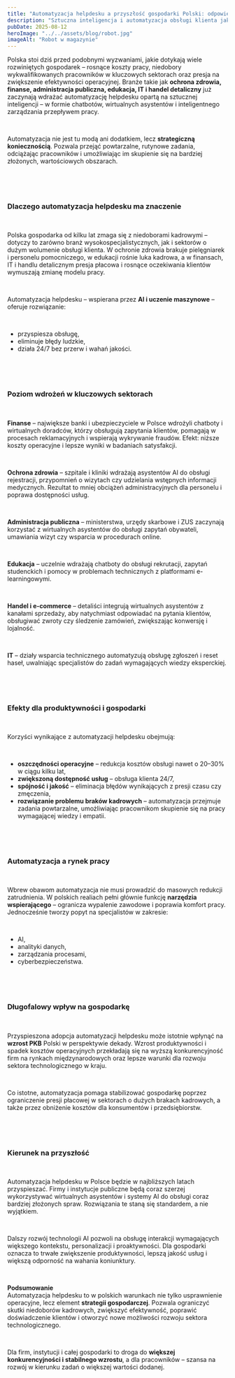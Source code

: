 ```yaml
---
title: "Automatyzacja helpdesku a przyszłość gospodarki Polski: odpowiedź na braki kadrowe i impuls dla produktywności"
description: "Sztuczna inteligencja i automatyzacja obsługi klienta jako narzędzie wzrostu efektywności i odporności gospodarki"
pubDate: 2025-08-12
heroImage: "../../assets/blog/robot.jpg"
imageAlt: "Robot w magazynie"
---
```


<p>Polska stoi dziś przed podobnymi wyzwaniami, jakie dotykają wiele rozwiniętych gospodarek &ndash; rosnące koszty pracy, niedobory wykwalifikowanych pracownik&oacute;w w kluczowych sektorach oraz presja na zwiększenie efektywności operacyjnej. Branże takie jak <strong>ochrona zdrowia, finanse, administracja publiczna, edukacja, IT i handel detaliczny</strong> już zaczynają wdrażać automatyzację helpdesku opartą na sztucznej inteligencji &ndash; w formie chatbot&oacute;w, wirtualnych asystent&oacute;w i inteligentnego zarządzania przepływem pracy.</p>
<p>&nbsp;</p>
<p>Automatyzacja nie jest tu modą ani dodatkiem, lecz <strong>strategiczną koniecznością</strong>. Pozwala przejąć powtarzalne, rutynowe zadania, odciążając pracownik&oacute;w i umożliwiając im skupienie się na bardziej złożonych, wartościowych obszarach.</p><p>&nbsp;</p><p>&nbsp;</p>
<h3><strong>Dlaczego automatyzacja helpdesku ma znaczenie</strong></h3><p>&nbsp;</p>
<p>Polska gospodarka od kilku lat zmaga się z niedoborami kadrowymi &ndash; dotyczy to zar&oacute;wno branż wysokospecjalistycznych, jak i sektor&oacute;w o dużym wolumenie obsługi klienta. W ochronie zdrowia brakuje pielęgniarek i personelu pomocniczego, w edukacji rośnie luka kadrowa, a w finansach, IT i handlu detalicznym presja płacowa i rosnące oczekiwania klient&oacute;w wymuszają zmianę modelu pracy.</p>
<p>&nbsp;</p>
<p>Automatyzacja helpdesku &ndash; wspierana przez <strong>AI i uczenie maszynowe</strong> &ndash; oferuje rozwiązanie:</p>
<p>&nbsp;</p>
<ul>
<li>przyspiesza obsługę,</li>
<li>eliminuje błędy ludzkie,</li>
<li>działa 24/7 bez przerw i wahań jakości.</li>
</ul>
<p>&nbsp;</p><p>&nbsp;</p>
<h3><strong>Poziom wdrożeń w kluczowych sektorach</strong></h3>
<p>&nbsp;</p>
<p><strong>Finanse</strong> &ndash; największe banki i ubezpieczyciele w Polsce wdrożyli chatboty i wirtualnych doradc&oacute;w, kt&oacute;rzy obsługują zapytania klient&oacute;w, pomagają w procesach reklamacyjnych i wspierają wykrywanie fraud&oacute;w. Efekt: niższe koszty operacyjne i lepsze wyniki w badaniach satysfakcji.</p><p>&nbsp;</p>
<p><strong>Ochrona zdrowia</strong> &ndash; szpitale i kliniki wdrażają asystent&oacute;w AI do obsługi rejestracji, przypomnień o wizytach czy udzielania wstępnych informacji medycznych. Rezultat to mniej obciążeń administracyjnych dla personelu i poprawa dostępności usług.</p><p>&nbsp;</p>
<p><strong>Administracja publiczna</strong> &ndash; ministerstwa, urzędy skarbowe i ZUS zaczynają korzystać z wirtualnych asystent&oacute;w do obsługi zapytań obywateli, umawiania wizyt czy wsparcia w procedurach online.</p><p>&nbsp;</p>
<p><strong>Edukacja</strong> &ndash; uczelnie wdrażają chatboty do obsługi rekrutacji, zapytań studenckich i pomocy w problemach technicznych z platformami e-learningowymi.</p><p>&nbsp;</p>
<p><strong>Handel i e-commerce</strong> &ndash; detaliści integrują wirtualnych asystent&oacute;w z kanałami sprzedaży, aby natychmiast odpowiadać na pytania klient&oacute;w, obsługiwać zwroty czy śledzenie zam&oacute;wień, zwiększając konwersję i lojalność.</p><p>&nbsp;</p>
<p><strong>IT</strong> &ndash; działy wsparcia technicznego automatyzują obsługę zgłoszeń i reset haseł, uwalniając specjalist&oacute;w do zadań wymagających wiedzy eksperckiej.</p><p>&nbsp;</p><p>&nbsp;</p>
<h3><strong>Efekty dla produktywności i gospodarki</strong></h3><p>&nbsp;</p>
<p>Korzyści wynikające z automatyzacji helpdesku obejmują:</p><p>&nbsp;</p>
<ul>
<li><strong>oszczędności operacyjne</strong> &ndash; redukcja koszt&oacute;w obsługi nawet o 20&ndash;30% w ciągu kilku lat,</li>
<li><strong>zwiększoną dostępność usług</strong> &ndash; obsługa klienta 24/7,</li>
<li><strong>sp&oacute;jność i jakość</strong> &ndash; eliminacja błęd&oacute;w wynikających z presji czasu czy zmęczenia,</li>
<li><strong>rozwiązanie problemu brak&oacute;w kadrowych</strong> &ndash; automatyzacja przejmuje zadania powtarzalne, umożliwiając pracownikom skupienie się na pracy wymagającej wiedzy i empatii.</li>
</ul><p>&nbsp;</p><p>&nbsp;</p>
<h3><strong>Automatyzacja a rynek pracy</strong></h3><p>&nbsp;</p>
<p>Wbrew obawom automatyzacja nie musi prowadzić do masowych redukcji zatrudnienia. W polskich realiach pełni gł&oacute;wnie funkcję <strong>narzędzia wspierającego</strong> &ndash; ogranicza wypalenie zawodowe i poprawia komfort pracy. Jednocześnie tworzy popyt na specjalist&oacute;w w zakresie:</p><p>&nbsp;</p>
<ul>
<li>AI,</li>
<li>analityki danych,</li>
<li>zarządzania procesami,</li>
<li>cyberbezpieczeństwa.</li>
</ul><p>&nbsp;</p><p>&nbsp;</p>
<h3><strong>Długofalowy wpływ na gospodarkę</strong></h3><p>&nbsp;</p>
<p>Przyspieszona adopcja automatyzacji helpdesku może istotnie wpłynąć na <strong>wzrost PKB</strong> Polski w perspektywie dekady. Wzrost produktywności i spadek koszt&oacute;w operacyjnych przekładają się na wyższą konkurencyjność firm na rynkach międzynarodowych oraz lepsze warunki dla rozwoju sektora technologicznego w kraju.</p><p>&nbsp;</p>
<p>Co istotne, automatyzacja pomaga stabilizować gospodarkę poprzez ograniczenie presji płacowej w sektorach o dużych brakach kadrowych, a także przez obniżenie koszt&oacute;w dla konsument&oacute;w i przedsiębiorstw.</p><p>&nbsp;</p><p>&nbsp;</p>
<h3><strong>Kierunek na przyszłość</strong></h3><p>&nbsp;</p>
<p>Automatyzacja helpdesku w Polsce będzie w najbliższych latach przyspieszać. Firmy i instytucje publiczne będą coraz szerzej wykorzystywać wirtualnych asystent&oacute;w i systemy AI do obsługi coraz bardziej złożonych spraw. Rozwiązania te staną się standardem, a nie wyjątkiem.</p><p>&nbsp;</p>
<p>Dalszy rozw&oacute;j technologii AI pozwoli na obsługę interakcji wymagających większego kontekstu, personalizacji i proaktywności. Dla gospodarki oznacza to trwałe zwiększenie produktywności, lepszą jakość usług i większą odporność na wahania koniunktury.</p><p>&nbsp;</p>
<p><strong>Podsumowanie</strong><strong><br /></strong> Automatyzacja helpdesku to w polskich warunkach nie tylko usprawnienie operacyjne, lecz element <strong>strategii gospodarczej</strong>. Pozwala ograniczyć skutki niedobor&oacute;w kadrowych, zwiększyć efektywność, poprawić doświadczenie klient&oacute;w i otworzyć nowe możliwości rozwoju sektora technologicznego.</p><p>&nbsp;</p>
<p>Dla firm, instytucji i całej gospodarki to droga do <strong>większej konkurencyjności i stabilnego wzrostu</strong>, a dla pracownik&oacute;w &ndash; szansa na rozw&oacute;j w kierunku zadań o większej wartości dodanej.</p>
